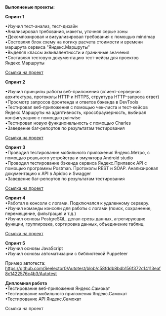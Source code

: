 **Выполненые проекты:**<br>

**Спринт 1**<br>

•Изучил тест-анализ, тест-дизайн<br>
•Анализировал требования, макеты, уточнял серые зоны<br>
•Декомпозировал и визуализировал требования с помощью mindmap<br>
•Состовлял блок схему на логику расчета стоимости и времени маршрута сервиса "Яндекс.Маршруты"<br>
•Выделял классы эквивалентности и граничные значения<br>
•Составлял тестовую документацию тест-кейсы для проектов Яндекс.Маршруты<br>

[Ссылка на проект](https://docs.google.com/spreadsheets/d/1NeUJ14WFq1YXWjXjn3DEMvHp89AUG6n2bw_ZCe5Mz5k/edit#gid=1058266973)<br>


**Спринт 2**<br>

•Изучил принципы работы веб-приложения (клиент-серверная архитектура, протоколы HTTP и HTTPS, структура HTTP-запроса ответ)<br>
•Просмотр запросов фронтенда и ответов бэкенда в DevTools<br>
•Тестировал веб-приложения с помощью чек-листа и тест-кейсов Яндекс.Маршруты на адаптивность, кроссбраузерность, выбирал конфигурацию с помощью pairwise<br> 
•Тестировал новую функциональность с помощью Charles<br>
•Заведение баг-репортов по результатам тестирования<br>

[Ссылка на проект](https://docs.google.com/spreadsheets/d/1CC45X7BmoMc7-vFV8mohzl2HbzJndpYUNHe51AtwTcc/edit#gid=899462569)<br>

**Спринт 3**<br>
•Проводил тестирование мобильного приложения Яндекс.Метро, с помощью реального устройства и эмулятора Android studio<br>
•Проводил тестирование бэкенда сервиса Яндекс.Прилавок API с помощью программы Postman. Протоколы REST и SOAP. Анализировал документацию к API в Apidoc и Swagger<br>
•Заведение баг-репортов по результатам тестирования<br>

[Ссылка на проект](https://docs.google.com/spreadsheets/d/1XXvwTIvaoni9XIDVhbG13rGYnw-Lmhs_ohhoA4_A1s8/edit#gid=857523888)


**Спринт 4**<br>
•Работал в консоли с логами. Подключался к удаленному серверу. <br>
•Изучил команды консоли для работы с логами (поиск, сохранение, перемещение, фильтрация и т.д.)<br>
•Изучил основы PostgreSQL, делал срезы данных, агрегирующие функции, группировка, сортировка данных, объединение таблиц<br>

[Ссылка на проект](https://docs.google.com/document/d/1FIVtbFurf_sOHla0BUemw3VRMTr6mQDLYiFMOSftqfw/edit)

**Спринт 5**<br>
•Изучил основы JavaScript <br>
•Изучил основы автоматизации с библиотекой Puppeteer<br>

Пример автотеста:<br>
https://github.com/Seelector0/Autotest/blob/c58fddb8bdb156f372c14113eaf8c1422576c4b3/Autotest



**Дипломная работа**<br>
•Тестирование веб-приложения Яндекс.Самокат<br>
•Тестирование мобильного приложения Яндекс.Самокат<br>
•Тестирование API Яндекс.Самокат<br>

Ссылка на проект<br>

